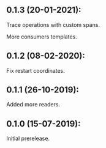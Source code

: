 ## 0.1.3 (20-01-2021):

Trace operations with custom spans.

More consumers templates.

## 0.1.2 (08-02-2020):

Fix restart coordinates.

## 0.1.1 (26-10-2019):

Added more readers.

## 0.1.0 (15-07-2019): 

Initial prerelease.